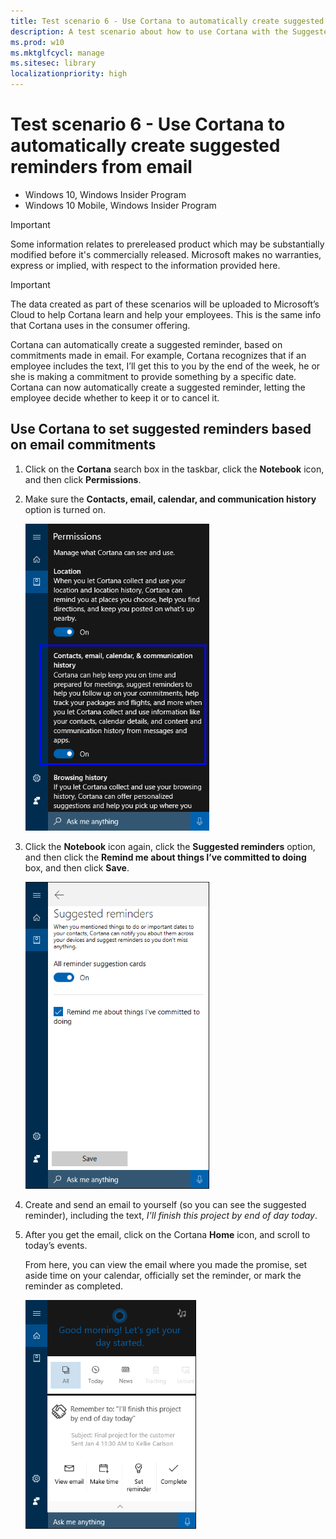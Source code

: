 ```yaml
---
title: Test scenario 6 - Use Cortana to automatically create suggested reminders from email (Windows 10)
description: A test scenario about how to use Cortana with the Suggested reminders feature.
ms.prod: w10
ms.mktglfcycl: manage
ms.sitesec: library
localizationpriority: high
---
```


# Test scenario 6 - Use Cortana to automatically create suggested reminders from email

-   Windows 10, Windows Insider Program 
-   Windows 10 Mobile, Windows Insider Program

>[!IMPORTANT]
>Some information relates to prereleased product which may be substantially modified before it's commercially released. Microsoft makes no warranties, express or implied, with respect to the information provided here.

>[!IMPORTANT]
>The data created as part of these scenarios will be uploaded to Microsoft’s Cloud to help Cortana learn and help your employees. This is the same info that Cortana uses in the consumer offering.

Cortana can automatically create a suggested reminder, based on commitments made in email. For example, Cortana recognizes that if an employee includes the text, I’ll get this to you by the end of the week, he or she is making a commitment to provide something by a specific date. Cortana can now automatically create a suggested reminder, letting the employee decide whether to keep it or to cancel it.

## Use Cortana to set suggested reminders based on email commitments

1. Click on the **Cortana** search box in the taskbar, click the **Notebook** icon, and then click **Permissions**.

2. Make sure the **Contacts, email, calendar, and communication history** option is turned on.

    ![Permissions options for Cortana at work](images/cortana-communication-history-permissions.png)

3. Click the **Notebook** icon again, click the **Suggested reminders** option, and then click the **Remind me about things I’ve committed to doing** box, and then click **Save**.

    ![Suggested reminders options for Cortana at work](images/cortana-suggested-reminder-settings.png)

4. Create and send an email to yourself (so you can see the suggested reminder), including the text, _I’ll finish this project by end of day today_.

5.	After you get the email, click on the Cortana **Home** icon, and scroll to today’s events.

    From here, you can view the email where you made the promise, set aside time on your calendar, officially set the reminder, or mark the reminder as completed.

    ![Cortana Home screen with your suggested reminder showing](images/cortana-suggested-reminder.png)    

